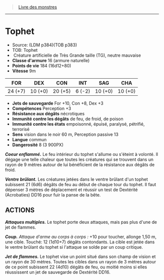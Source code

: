 ﻿> [Livre des monstres](tome_of_beasts.md)

---

# Tophet

- Source: (LDM p384)(TOB p383)
- TOB: Tophet
-  Créature artificielle de Très Grande taille (TG), neutre mauvaise
- **Classe d'armure** 16 (armure naturelle)
- **Points de vie** 184 (16d12+80)
- **Vitesse** 9m

|FOR|DEX|CON|INT|SAG|CHA|
|---|---|---|---|---|---|
|24 (+7)|10 (+0)|20 (+5)|6 (-2)|10 (+0)|10 (+0)|

- **Jets de sauvegarde** For +10, Con +8, Dex +3
- **Compétences** Perception +3
- **Résistance aux dégâts** nécrotiques
- **Immunité contre les dégâts** de feu, de froid, de poison
- **Immunité contre les états** empoisonné, épuisé, paralysé, pétrifié, terrorisé
- **Sens** vision dans le noir 60 m, Perception passive 13
- **Langue** commun
- **Dangerosité** 8 (3 900PX)

**_Coeur enflammé._** Le feu intérieur du tophet s'allume ou s'éteint à volonté. Il dégage une telle chaleur que toutes les créatures qui se trouvent dans un rayon de 9 mètres autour de lui bénéficient de la résistance aux dégâts de froid.

**_Ventre brûlant._** Les créatures jetées dans le ventre brûlant d'un tophet subissent 21 (6d6) dégâts de feu au début de chaque tour du tophet. Il faut dépenser 3 mètres de déplacement et réussir un test de Dextérité (Acrobaties) DD16 pour fuir la panse de la bête.

## ACTIONS

**_Attaques multiples._** Le tophet porte deux attaques, mais pas plus d'une de jet de flammes.

**_Coup._** _Attaque d'arme au corps à corps :_ +10 pour toucher, allonge 1,50 m, une cible. Touché: 12 (1d10+7) dégâts contondants. La cible est jetée dans le ventre brûlant du tophet si l'attaque se solde par un coup critique.

**_Jet de flammes._** Le tophet vise un point situé dans son champ de vision et un rayon de 30 mètres. Toutes les cibles dans un rayon de 3 mètres autour de ce point subissent 22 (4d10) dégâts de feu, ou moitié moins si elles réussissent un jet de sauvegarde de Dextérité DD16.

